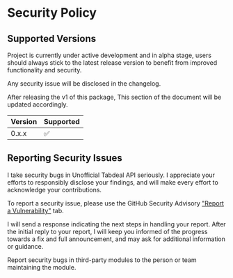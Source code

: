 # Security Policy

## Supported Versions

Project is currently under active development and in alpha stage, users should always stick to the latest release version
to benefit from improved functionality and security.

Any security issue will be disclosed in the changelog.

After releasing the v1 of this package, This section of the document will be updated accordingly.

| Version | Supported          |
|---------|--------------------|
| 0.x.x   | :white_check_mark: |

## Reporting Security Issues

I take security bugs in Unofficial Tabdeal API seriously. I appreciate your efforts to responsibly disclose your findings, and will make every effort to acknowledge your contributions.

To report a security issue, please use the GitHub Security Advisory ["Report a Vulnerability"](https://github.com/MohsenHNSJ/unofficial_tabdeal_api/security/advisories/new) tab.

I will send a response indicating the next steps in handling your report. After the initial reply to your report, I will keep you informed of the progress towards a fix and full announcement, and may ask for additional information or guidance.

Report security bugs in third-party modules to the person or team maintaining the module.
